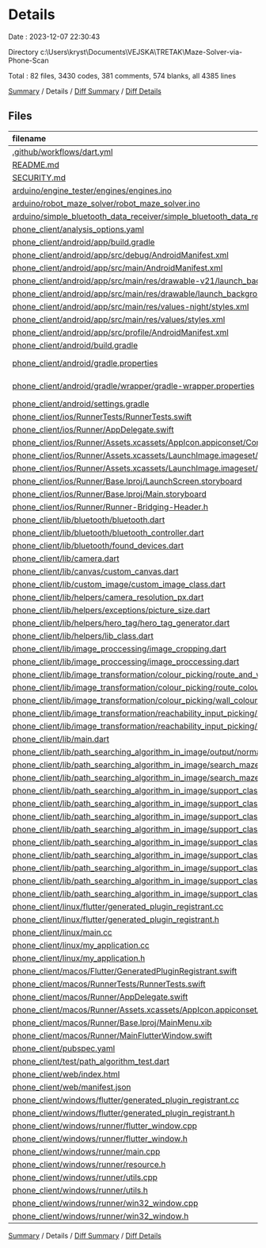 # Details

Date : 2023-12-07 22:30:43

Directory c:\\Users\\kryst\\Documents\\VEJSKA\\TRETAK\\Maze-Solver-via-Phone-Scan

Total : 82 files,  3430 codes, 381 comments, 574 blanks, all 4385 lines

[Summary](results.md) / Details / [Diff Summary](diff.md) / [Diff Details](diff-details.md)

## Files
| filename | language | code | comment | blank | total |
| :--- | :--- | ---: | ---: | ---: | ---: |
| [.github/workflows/dart.yml](/.github/workflows/dart.yml) | YAML | 15 | 17 | 10 | 42 |
| [README.md](/README.md) | Markdown | 2 | 0 | 2 | 4 |
| [SECURITY.md](/SECURITY.md) | Markdown | 2 | 0 | 1 | 3 |
| [arduino/engine_tester/engines/engines.ino](/arduino/engine_tester/engines/engines.ino) | C++ | 27 | 1 | 7 | 35 |
| [arduino/robot_maze_solver/robot_maze_solver.ino](/arduino/robot_maze_solver/robot_maze_solver.ino) | C++ | 131 | 15 | 32 | 178 |
| [arduino/simple_bluetooth_data_receiver/simple_bluetooth_data_receiver.ino](/arduino/simple_bluetooth_data_receiver/simple_bluetooth_data_receiver.ino) | C++ | 12 | 1 | 5 | 18 |
| [phone_client/analysis_options.yaml](/phone_client/analysis_options.yaml) | YAML | 3 | 22 | 4 | 29 |
| [phone_client/android/app/build.gradle](/phone_client/android/app/build.gradle) | Groovy | 53 | 5 | 12 | 70 |
| [phone_client/android/app/src/debug/AndroidManifest.xml](/phone_client/android/app/src/debug/AndroidManifest.xml) | XML | 3 | 4 | 1 | 8 |
| [phone_client/android/app/src/main/AndroidManifest.xml](/phone_client/android/app/src/main/AndroidManifest.xml) | XML | 36 | 10 | 4 | 50 |
| [phone_client/android/app/src/main/res/drawable-v21/launch_background.xml](/phone_client/android/app/src/main/res/drawable-v21/launch_background.xml) | XML | 4 | 7 | 2 | 13 |
| [phone_client/android/app/src/main/res/drawable/launch_background.xml](/phone_client/android/app/src/main/res/drawable/launch_background.xml) | XML | 4 | 7 | 2 | 13 |
| [phone_client/android/app/src/main/res/values-night/styles.xml](/phone_client/android/app/src/main/res/values-night/styles.xml) | XML | 9 | 9 | 1 | 19 |
| [phone_client/android/app/src/main/res/values/styles.xml](/phone_client/android/app/src/main/res/values/styles.xml) | XML | 9 | 9 | 1 | 19 |
| [phone_client/android/app/src/profile/AndroidManifest.xml](/phone_client/android/app/src/profile/AndroidManifest.xml) | XML | 3 | 4 | 1 | 8 |
| [phone_client/android/build.gradle](/phone_client/android/build.gradle) | Groovy | 27 | 0 | 5 | 32 |
| [phone_client/android/gradle.properties](/phone_client/android/gradle.properties) | Java Properties | 3 | 0 | 1 | 4 |
| [phone_client/android/gradle/wrapper/gradle-wrapper.properties](/phone_client/android/gradle/wrapper/gradle-wrapper.properties) | Java Properties | 5 | 0 | 1 | 6 |
| [phone_client/android/settings.gradle](/phone_client/android/settings.gradle) | Groovy | 16 | 0 | 5 | 21 |
| [phone_client/ios/RunnerTests/RunnerTests.swift](/phone_client/ios/RunnerTests/RunnerTests.swift) | Swift | 7 | 2 | 4 | 13 |
| [phone_client/ios/Runner/AppDelegate.swift](/phone_client/ios/Runner/AppDelegate.swift) | Swift | 12 | 0 | 2 | 14 |
| [phone_client/ios/Runner/Assets.xcassets/AppIcon.appiconset/Contents.json](/phone_client/ios/Runner/Assets.xcassets/AppIcon.appiconset/Contents.json) | JSON | 122 | 0 | 1 | 123 |
| [phone_client/ios/Runner/Assets.xcassets/LaunchImage.imageset/Contents.json](/phone_client/ios/Runner/Assets.xcassets/LaunchImage.imageset/Contents.json) | JSON | 23 | 0 | 1 | 24 |
| [phone_client/ios/Runner/Assets.xcassets/LaunchImage.imageset/README.md](/phone_client/ios/Runner/Assets.xcassets/LaunchImage.imageset/README.md) | Markdown | 3 | 0 | 2 | 5 |
| [phone_client/ios/Runner/Base.lproj/LaunchScreen.storyboard](/phone_client/ios/Runner/Base.lproj/LaunchScreen.storyboard) | XML | 36 | 1 | 1 | 38 |
| [phone_client/ios/Runner/Base.lproj/Main.storyboard](/phone_client/ios/Runner/Base.lproj/Main.storyboard) | XML | 25 | 1 | 1 | 27 |
| [phone_client/ios/Runner/Runner-Bridging-Header.h](/phone_client/ios/Runner/Runner-Bridging-Header.h) | C++ | 1 | 0 | 1 | 2 |
| [phone_client/lib/bluetooth/bluetooth.dart](/phone_client/lib/bluetooth/bluetooth.dart) | Dart | 8 | 0 | 2 | 10 |
| [phone_client/lib/bluetooth/bluetooth_controller.dart](/phone_client/lib/bluetooth/bluetooth_controller.dart) | Dart | 38 | 1 | 9 | 48 |
| [phone_client/lib/bluetooth/found_devices.dart](/phone_client/lib/bluetooth/found_devices.dart) | Dart | 107 | 0 | 7 | 114 |
| [phone_client/lib/camera.dart](/phone_client/lib/camera.dart) | Dart | 128 | 2 | 13 | 143 |
| [phone_client/lib/canvas/custom_canvas.dart](/phone_client/lib/canvas/custom_canvas.dart) | Dart | 33 | 5 | 7 | 45 |
| [phone_client/lib/custom_image/custom_image_class.dart](/phone_client/lib/custom_image/custom_image_class.dart) | Dart | 29 | 5 | 9 | 43 |
| [phone_client/lib/helpers/camera_resolution_px.dart](/phone_client/lib/helpers/camera_resolution_px.dart) | Dart | 26 | 0 | 3 | 29 |
| [phone_client/lib/helpers/exceptions/picture_size.dart](/phone_client/lib/helpers/exceptions/picture_size.dart) | Dart | 1 | 0 | 1 | 2 |
| [phone_client/lib/helpers/hero_tag/hero_tag_generator.dart](/phone_client/lib/helpers/hero_tag/hero_tag_generator.dart) | Dart | 4 | 1 | 1 | 6 |
| [phone_client/lib/helpers/lib_class.dart](/phone_client/lib/helpers/lib_class.dart) | Dart | 20 | 1 | 5 | 26 |
| [phone_client/lib/image_proccessing/image_cropping.dart](/phone_client/lib/image_proccessing/image_cropping.dart) | Dart | 275 | 1 | 20 | 296 |
| [phone_client/lib/image_proccessing/image_proccessing.dart](/phone_client/lib/image_proccessing/image_proccessing.dart) | Dart | 38 | 0 | 5 | 43 |
| [phone_client/lib/image_transformation/colour_picking/route_and_wall_global_constants.dart](/phone_client/lib/image_transformation/colour_picking/route_and_wall_global_constants.dart) | Dart | 4 | 0 | 2 | 6 |
| [phone_client/lib/image_transformation/colour_picking/route_colour_picker.dart](/phone_client/lib/image_transformation/colour_picking/route_colour_picker.dart) | Dart | 128 | 0 | 15 | 143 |
| [phone_client/lib/image_transformation/colour_picking/wall_colour_picker.dart](/phone_client/lib/image_transformation/colour_picking/wall_colour_picker.dart) | Dart | 132 | 0 | 15 | 147 |
| [phone_client/lib/image_transformation/reachability_input_picking/destination_picker.dart](/phone_client/lib/image_transformation/reachability_input_picking/destination_picker.dart) | Dart | 138 | 4 | 19 | 161 |
| [phone_client/lib/image_transformation/reachability_input_picking/start_picker.dart](/phone_client/lib/image_transformation/reachability_input_picking/start_picker.dart) | Dart | 160 | 6 | 19 | 185 |
| [phone_client/lib/main.dart](/phone_client/lib/main.dart) | Dart | 26 | 0 | 5 | 31 |
| [phone_client/lib/path_searching_algorithm_in_image/output/normalized_path_widget.dart](/phone_client/lib/path_searching_algorithm_in_image/output/normalized_path_widget.dart) | Dart | 48 | 1 | 6 | 55 |
| [phone_client/lib/path_searching_algorithm_in_image/search_maze_algorithms/normalizing_path_to_directions.dart](/phone_client/lib/path_searching_algorithm_in_image/search_maze_algorithms/normalizing_path_to_directions.dart) | Dart | 202 | 29 | 32 | 263 |
| [phone_client/lib/path_searching_algorithm_in_image/search_maze_algorithms/search_for_shortest_path_in_array.dart](/phone_client/lib/path_searching_algorithm_in_image/search_maze_algorithms/search_for_shortest_path_in_array.dart) | Dart | 72 | 6 | 21 | 99 |
| [phone_client/lib/path_searching_algorithm_in_image/support_classes/coordinate.dart](/phone_client/lib/path_searching_algorithm_in_image/support_classes/coordinate.dart) | Dart | 4 | 0 | 1 | 5 |
| [phone_client/lib/path_searching_algorithm_in_image/support_classes/coordinates.dart](/phone_client/lib/path_searching_algorithm_in_image/support_classes/coordinates.dart) | Dart | 12 | 0 | 3 | 15 |
| [phone_client/lib/path_searching_algorithm_in_image/support_classes/enums/directions.dart](/phone_client/lib/path_searching_algorithm_in_image/support_classes/enums/directions.dart) | Dart | 11 | 1 | 3 | 15 |
| [phone_client/lib/path_searching_algorithm_in_image/support_classes/enums/maze_representatives.dart](/phone_client/lib/path_searching_algorithm_in_image/support_classes/enums/maze_representatives.dart) | Dart | 12 | 0 | 4 | 16 |
| [phone_client/lib/path_searching_algorithm_in_image/support_classes/enums/robot_instructions.dart](/phone_client/lib/path_searching_algorithm_in_image/support_classes/enums/robot_instructions.dart) | Dart | 7 | 1 | 2 | 10 |
| [phone_client/lib/path_searching_algorithm_in_image/support_classes/enums/should_continue.dart](/phone_client/lib/path_searching_algorithm_in_image/support_classes/enums/should_continue.dart) | Dart | 10 | 0 | 2 | 12 |
| [phone_client/lib/path_searching_algorithm_in_image/support_classes/exceptions/wrong_followup_direction.dart](/phone_client/lib/path_searching_algorithm_in_image/support_classes/exceptions/wrong_followup_direction.dart) | Dart | 1 | 0 | 1 | 2 |
| [phone_client/lib/path_searching_algorithm_in_image/support_classes/mapped_directions_to_coordinates.dart](/phone_client/lib/path_searching_algorithm_in_image/support_classes/mapped_directions_to_coordinates.dart) | Dart | 11 | 0 | 3 | 14 |
| [phone_client/lib/path_searching_algorithm_in_image/support_classes/node.dart](/phone_client/lib/path_searching_algorithm_in_image/support_classes/node.dart) | Dart | 15 | 0 | 5 | 20 |
| [phone_client/linux/flutter/generated_plugin_registrant.cc](/phone_client/linux/flutter/generated_plugin_registrant.cc) | C++ | 11 | 4 | 5 | 20 |
| [phone_client/linux/flutter/generated_plugin_registrant.h](/phone_client/linux/flutter/generated_plugin_registrant.h) | C++ | 5 | 5 | 6 | 16 |
| [phone_client/linux/main.cc](/phone_client/linux/main.cc) | C++ | 5 | 0 | 2 | 7 |
| [phone_client/linux/my_application.cc](/phone_client/linux/my_application.cc) | C++ | 74 | 11 | 20 | 105 |
| [phone_client/linux/my_application.h](/phone_client/linux/my_application.h) | C++ | 7 | 7 | 5 | 19 |
| [phone_client/macos/Flutter/GeneratedPluginRegistrant.swift](/phone_client/macos/Flutter/GeneratedPluginRegistrant.swift) | Swift | 14 | 3 | 4 | 21 |
| [phone_client/macos/RunnerTests/RunnerTests.swift](/phone_client/macos/RunnerTests/RunnerTests.swift) | Swift | 7 | 2 | 4 | 13 |
| [phone_client/macos/Runner/AppDelegate.swift](/phone_client/macos/Runner/AppDelegate.swift) | Swift | 8 | 0 | 2 | 10 |
| [phone_client/macos/Runner/Assets.xcassets/AppIcon.appiconset/Contents.json](/phone_client/macos/Runner/Assets.xcassets/AppIcon.appiconset/Contents.json) | JSON | 68 | 0 | 1 | 69 |
| [phone_client/macos/Runner/Base.lproj/MainMenu.xib](/phone_client/macos/Runner/Base.lproj/MainMenu.xib) | XML | 343 | 0 | 1 | 344 |
| [phone_client/macos/Runner/MainFlutterWindow.swift](/phone_client/macos/Runner/MainFlutterWindow.swift) | Swift | 12 | 0 | 4 | 16 |
| [phone_client/pubspec.yaml](/phone_client/pubspec.yaml) | YAML | 39 | 60 | 14 | 113 |
| [phone_client/test/path_algorithm_test.dart](/phone_client/test/path_algorithm_test.dart) | Dart | 26 | 0 | 6 | 32 |
| [phone_client/web/index.html](/phone_client/web/index.html) | HTML | 38 | 16 | 6 | 60 |
| [phone_client/web/manifest.json](/phone_client/web/manifest.json) | JSON | 35 | 0 | 1 | 36 |
| [phone_client/windows/flutter/generated_plugin_registrant.cc](/phone_client/windows/flutter/generated_plugin_registrant.cc) | C++ | 12 | 4 | 5 | 21 |
| [phone_client/windows/flutter/generated_plugin_registrant.h](/phone_client/windows/flutter/generated_plugin_registrant.h) | C++ | 5 | 5 | 6 | 16 |
| [phone_client/windows/runner/flutter_window.cpp](/phone_client/windows/runner/flutter_window.cpp) | C++ | 49 | 7 | 16 | 72 |
| [phone_client/windows/runner/flutter_window.h](/phone_client/windows/runner/flutter_window.h) | C++ | 20 | 5 | 9 | 34 |
| [phone_client/windows/runner/main.cpp](/phone_client/windows/runner/main.cpp) | C++ | 30 | 4 | 10 | 44 |
| [phone_client/windows/runner/resource.h](/phone_client/windows/runner/resource.h) | C++ | 9 | 6 | 2 | 17 |
| [phone_client/windows/runner/utils.cpp](/phone_client/windows/runner/utils.cpp) | C++ | 54 | 2 | 10 | 66 |
| [phone_client/windows/runner/utils.h](/phone_client/windows/runner/utils.h) | C++ | 8 | 6 | 6 | 20 |
| [phone_client/windows/runner/win32_window.cpp](/phone_client/windows/runner/win32_window.cpp) | C++ | 210 | 24 | 55 | 289 |
| [phone_client/windows/runner/win32_window.h](/phone_client/windows/runner/win32_window.h) | C++ | 48 | 31 | 24 | 103 |

[Summary](results.md) / Details / [Diff Summary](diff.md) / [Diff Details](diff-details.md)